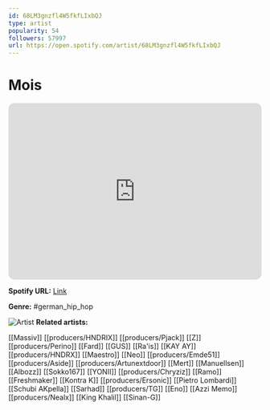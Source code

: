 ```yaml
---
id: 68LM3gnzfl4W5fkfLIxbQJ
type: artist
popularity: 54
followers: 57997
url: https://open.spotify.com/artist/68LM3gnzfl4W5fkfLIxbQJ
---
```

# Mois

<iframe style="border-radius:12px" src="https://open.spotify.com/embed/artist/68LM3gnzfl4W5fkfLIxbQJ" width="100%" height="352" frameBorder="0" allowfullscreen="" allow="autoplay; clipboard-write; encrypted-media; fullscreen; picture-in-picture" loading="lazy"></iframe>

**Spotify URL:** [Link](https://open.spotify.com/artist/68LM3gnzfl4W5fkfLIxbQJ)

**Genre:**  #german_hip_hop

![Artist](https://i.scdn.co/image/ab6761610000e5eb7b2cb166069b44a7155b8f8b)
**Related artists:**

[[Massiv]]
[[producers/HNDRIX]]
[[producers/Pjack]]
[[Z]]
[[producers/Perino]]
[[Fard]]
[[GUS]]
[[Ra'is]]
[[KAY AY]]
[[producers/HNDRX]]
[[Maestro]]
[[Neo]]
[[producers/Emde51]]
[[producers/Aside]]
[[producers/Artunextdoor]]
[[Mert]]
[[Manuellsen]]
[[Albozz]]
[[Sokko167]]
[[YONII]]
[[producers/Chryziz]]
[[Ramo]]
[[Freshmaker]]
[[Kontra K]]
[[producers/Ersonic]]
[[Pietro Lombardi]]
[[Schubi AKpella]]
[[Sarhad]]
[[producers/TG]]
[[Eno]]
[[Azzi Memo]]
[[producers/Nealx]]
[[King Khalil]]
[[Sinan-G]]
